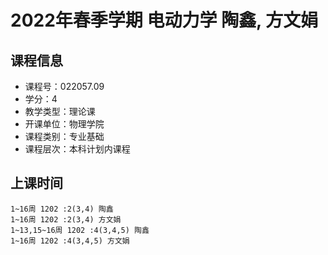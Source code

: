 # 2022年春季学期 电动力学 陶鑫, 方文娟






## 课程信息

- 课程号：022057.09
- 学分：4
- 教学类型：理论课
- 开课单位：物理学院
- 课程类别：专业基础
- 课程层次：本科计划内课程

## 上课时间

```
1~16周 1202 :2(3,4) 陶鑫
1~16周 1202 :2(3,4) 方文娟
1~13,15~16周 1202 :4(3,4,5) 陶鑫
1~16周 1202 :4(3,4,5) 方文娟
```

